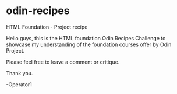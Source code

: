 # odin-recipes
HTML Foundation - Project recipe

Hello guys, this is the HTML foundation Odin Recipes Challenge to showcase my understanding of the foundation courses offer by Odin Project. 

Please feel free to leave a comment or critique. 

Thank you. 

-Operator1 
